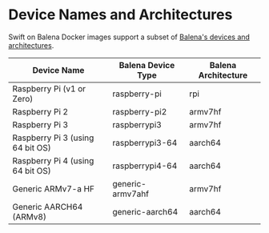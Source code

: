 # Device Names and Architectures

Swift on Balena Docker images support a subset of [Balena's devices and architectures](https://www.balena.io/docs/reference/base-images/devicetypes).

| Device Name                      | Balena Device Type | Balena Architecture |
|----------------------------------|--------------------|---------------------|
| Raspberry Pi (v1 or Zero)        | raspberry-pi       | rpi                 |
| Raspberry Pi 2                   | raspberry-pi2      | armv7hf             |
| Raspberry Pi 3                   | raspberrypi3       | armv7hf             |
| Raspberry Pi 3 (using 64 bit OS) | raspberrypi3-64    | aarch64             |
| Raspberry Pi 4 (using 64 bit OS) | raspberrypi4-64    | aarch64             |
| Generic ARMv7-a HF               | generic-armv7ahf   | armv7hf             |
| Generic AARCH64 (ARMv8)          | generic-aarch64    | aarch64             |
